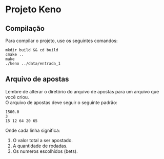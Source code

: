 # Projeto Keno

## Compilação

Para compilar o projeto, use os seguintes comandos:

```
mkdir build && cd build
cmake ..
make
./keno ../data/entrada_1
```

## Arquivo de apostas

Lembre de alterar o diretório do arquivo de apostas para um arquivo que você criou.<br>
O arquivo de apostas deve seguir o seguinte padrão:

```
1500.0
3
15 12 64 20 65
```

Onde cada linha significa:

1. O valor total a ser apostado.
2. A quantidade de rodadas.
3. Os numeros escolhidos (bets).
